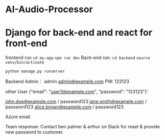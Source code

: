 # AI-Audio-Processor
# Django for back-end and react for front-end



frontend run
`cd my-app`
`npm run dev`
Back-end run:
`cd backend`
`source venv/bin/activate`

`python manage.py runserver`

Backend Admin：
admin
admin@example.com
PW: 123123




other User 
{"email": "user1@example.com", "password": "123123"}'

john.doe@example.com / password123
jane.smith@example.com / password123
alice.brown@example.com / password123



Azure email 

Team response: Contact ben palmer & arthur on Slack for reset & provide new password to customer.